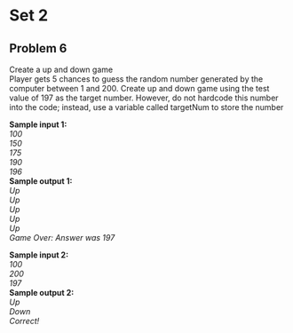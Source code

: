 # Set 2
## Problem 6
Create a up and down game<br>
Player gets 5 chances to guess the random number generated by the computer between 1 and 200. Create up and down game using the test value of 197 as the target number. However, do not hardcode this number into the code; instead, use a variable called targetNum to store the number


<b>Sample input 1:</b><br>
<i>
100<br>150<br>175<br>190<br>196
</i>
<br>
<b>Sample output 1:</b><br>
<i>
Up<br>Up<br>Up<br>Up<br>Up<br>Game Over: Answer was 197
</i>

<b>Sample input 2:</b><br>
<i>
100<br>200<br>197
</i>
<br>
<b>Sample output 2:</b><br>
<i>
Up<br>Down<br>Correct!
</i>
